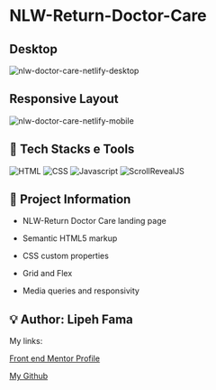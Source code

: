 # NLW-Return-Doctor-Care

## Desktop  
![nlw-doctor-care-netlify-desktop](https://user-images.githubusercontent.com/91050670/202574049-83a0fa44-4f77-4279-ae84-99be389395c5.png)

## Responsive Layout

![nlw-doctor-care-netlify-mobile](https://user-images.githubusercontent.com/91050670/202574744-cce4708f-0c17-4070-81c3-418d8fda21f5.png)

## :wrench: Tech Stacks e Tools

![HTML](https://img.shields.io/badge/HTML-%2312100E.svg?style=for-the-badge&logo=html5&logoColor=orange)
![CSS](https://img.shields.io/badge/CSS-%2312100E.svg?style=for-the-badge&logo=css3&logoColor=blue)
![Javascript](https://img.shields.io/badge/Javascript-%2312100E.svg?style=for-the-badge&logo=javascript&logoColor=yellow)
![ScrollRevealJS](https://img.shields.io/badge/ScrollReveal.JS-%2312100E.svg?style=for-the-badge&logo=ScrollReveal&logoColor=pink)


## :book: Project Information
- NLW-Return Doctor Care landing page

- Semantic HTML5 markup

- CSS custom properties

- Grid and Flex

- Media queries and responsivity

## :bulb: Author: Lipeh Fama
   My links:
   <p><a href="https://www.frontendmentor.io/profile/FelipeFama">Front end Mentor Profile</a></p>
   <p><a href="https://github.com/FelipeFama">My Github</a></p>
